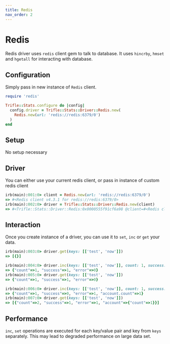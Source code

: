 ```yaml
---
title: Redis
nav_order: 2
---
```


# Redis

Redis driver uses `redis` client gem to talk to database. It uses `hincrby`, `hmset` and `hgetall` for interacting with database.

## Configuration

Simply pass in new instance of `Redis` client.

```ruby
require 'redis'

Trifle::Stats.configure do |config|
  config.driver = Trifle::Stats::Driver::Redis.new(
    Redis.new(url: 'redis://redis:6379/0')
  )
end
```

## Setup

No setup necessary

## Driver

You can either use your current redis client, or pass in instance of custom redis client

```ruby
irb(main):001:0> client = Redis.new(url: 'redis://redis:6379/0')
=> #<Redis client v4.3.1 for redis://redis:6379/0>
irb(main):002:0> driver = Trifle::Stats::Driver::Redis.new(client)
=> #<Trifle::Stats::Driver::Redis:0x0000555f91cf6a98 @client=#<Redis client v4.3.1 for redis://redis:6379/0>, @prefix="trfl", @separator="::">
```

## Interaction

Once you create instance of a driver, you can use it to `set`, `inc` or `get` your data.

```ruby
irb(main):003:0> driver.get(keys: [['test', 'now']])
=> [{}]

irb(main):004:0> driver.inc(keys: [['test', 'now']], count: 1, success: 1, error: 0)
=> {"count"=>1, "success"=>1, "error"=>0}
irb(main):005:0> driver.get(keys: [['test', 'now']])
=> {"count"=>1, "success"=>1, "error"=>0}

irb(main):006:0> driver.inc(keys: [['test', 'now']], count: 1, success: 0, error: 1, account: { count: 1 })
=> {"count"=>1, "success"=>0, "error"=>1, "account.count"=>1}
irb(main):007:0> driver.get(keys: [['test', 'now']])
=> [{"count"=>2, "success"=>1, "error"=>1, "account"=>{"count"=>1}}]
```

## Performance

`inc`, `set` operations are executed for each key/value pair and key from `keys` separately. This may lead to degraded performance on large data set.
